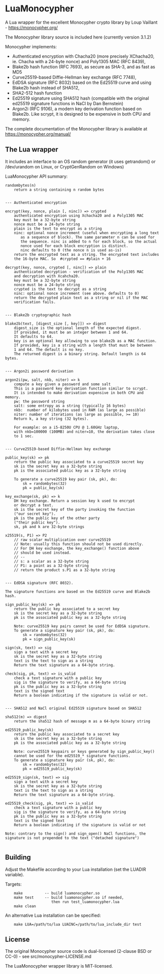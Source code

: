 # LuaMonocypher

A Lua wrapper for the excellent Monocypher crypto library by Loup Vaillant -  https://monocypher.org/

The Monocypher library source is included here (currently version 3.1.2)

Monocypher implements:

* Authenticated encryption with Chacha20 (more precisely XChacha20, ie. Chacha with a 24-byte nonce) and Poly1305 MAC  (RFC 8439), 
* Blake2b hash function (RFC 7693), as secure as SHA-3, and as fast as MD5
* Curve25519-based Diffie-Hellman key exchange (RFC 7748),
* EdDSA signature (RFC 8032) based on the Ed25519 curve and using Blake2b hash instead of SHA512,
* SHA2-512 hash function
* Ed25519 signature using SHA512 hash (compatible with the original ed25519 signature functions in NaCl  by Dan Bernstein)
* Argon2i  (RFC 9106), a modern key derivation function based on Blake2b. Like scrypt, it is designed to be expensive in both CPU and memory.

The complete documentation of the Monocypher library is available at https://monocypher.org/manual/


## The Lua wrapper

It includes an interface to an OS random generator (it uses getrandom() or /dev/urandom on Linux, or CryptGenRandom on Windows)

LuaMonocypher API summary:

```
randombytes(n)
	return a string containing n random bytes


--- Authenticated encryption

encrypt(key, nonce, plain [, ninc]) => crypted
	authenticated encryption using Xchacha20 and a Poly1305 MAC
	key must be a 32-byte string
	nonce must be a 24-byte string
	plain is the text to encrypt as a string
	ninc: optional nonce increment (useful when encrypting a long text
	   as a sequence of block). The same parameter n can be used for 
	   the sequence. ninc is added to n for each block, so the actual
	   nonce used for each block encryption is distinct.
	   ninc defaults to 0 (the nonce n is used as-is)
	return the encrypted text as a string. The encrypted text includes 
	the 16-byte MAC. So  #crypted == #plain + 16
	
decrypt(key, nonce, crypted [, ninc]) => plain
	authenticated decryption - verification of the Poly1305 MAC
	and decryption with Xcahcha20.
	key must be a 32-byte string
	nonce must be a 24-byte string
	crypted is the text to decrypt as a string
	ninc: optional nonce increment (see above. defaults to 0)
	return the decrypted plain text as a string or nil if the MAC 
	verification fails.


--- Blake2b cryptographic hash

blake2b(text, [digest_size [, key]]) => digest
	digest_size is the optional length of the expected digest. 
	If provided, it must be an integer between 1 and 64. 
	It defaults to 64.
	key is an optional key allowing to use blake2b as a MAC function.
	If provided, key is a string with a length that must be between 
	1 and 64. The default is no key.
	The returned digest is a binary string. Default length is 64 bytes.


--- Argon2i password derivation 

argon2i(pw, salt, nkb, niter) => k
	compute a key given a password and some salt
	This is a password key derivation function similar to scrypt.
	It is intended to make derivation expensive in both CPU and memory.
	pw: the password string
	salt: some entropy as a string (typically 16 bytes)
	nkb:  number of kilobytes used in RAM (as large as possible)
	niter: number of iterations (as large as possible, >= 10)
	Return k, a key string (32 bytes).

	For example: on a i5-8250U CPU @ 1.60GHz laptop,
	with nkb=100000 (100MB) and niter=10, the derivation takes close
	to 1 sec.


--- Curve25519-based Diffie-Hellman key exchange

public_key(sk) => pk
	return the public key associated to a curve25519 secret key
	sk is the secret key as a 32-byte string
	pk is the associated public key as a 32-byte string

	To generate a curve25519 key pair (sk, pk), do:
		sk = randombytes(32)
		pk = public_key(sk)
	
key_exchange(sk, pk) => k
	DH key exchange. Return a session key k used to encrypt 
	or decrypt a text.
	sk is the secret key of the party invoking the function 
	("our secret key"). 
	pk is the public key of the other party 
	("their public key").
	sk, pk and k are 32-byte strings

x25519(s, P1) => P2
	// raw scalar multiplication over curve25519
	// Note: usually this function should not be used directly.
	// For DH key exchange, the key_exchange() function above 
	// should be used instead.
	// --
	// s: a scalar as a 32-byte string
	// P1: a point as a 32-byte string
	// return the product s.P1 as a 32-byte string


--- EdDSA signature (RFC 8032). 

The signature functions are based on the Ed25519 curve and Blake2b hash.

sign_public_key(sk) => pk
	return the public key associated to a secret key
	sk is the secret key as a 32-byte string
	pk is the associated public key as a 32-byte string

	Note: curve25519 key pairs cannot be used for EdDSA signature. 
	To generate a signature key pair (sk, pk), do:
		sk = randombytes(32)
		pk = sign_public_key(sk)

sign(sk, text) => sig
	sign a text with a secret key
	sk is the secret key as a 32-byte string
	text is the text to sign as a string
	Return the text signature as a 64-byte string.

check(sig, pk, text) => is_valid
	check a text signature with a public key
	sig is the signature to verify, as a 64-byte string
	pk is the public key as a 32-byte string
	text is the signed text
	Return a boolean indicating if the signature is valid or not.
	
	
--- SHA512 and NaCl original Ed25519 signature based on SHA512

sha512(m) => digest
	return the sha512 hash of message m as a 64-byte binary string

ed25519_public_key(sk)
	return the public key associated to a secret key
	sk is the secret key as a 32-byte string
	pk is the associated public key as a 32-byte string

	Note: curve25519 keypairs or keys generated by sign_public_key() 
	cannot be used for the ed25519_* signature functions.
	To generate a signature key pair (sk, pk), do:
		sk = randombytes(32)
		pk = ed25519_public_key(sk)

ed25519_sign(sk, text) => sig
	sign a text with a secret key
	sk is the secret key as a 32-byte string
	text is the text to sign as a string
	Return the text signature as a 64-byte string.

ed25519_check(sig, pk, text) => is_valid
	check a text signature with a public key
	sig is the signature to verify, as a 64-byte string
	pk is the public key as a 32-byte string
	text is the signed text
	Return a boolean indicating if the signature is valid or not
	
Note: contrary to the sign() and sign_open() NaCl functions, the 
signature is not prepended to the text ("detached signature")


```

## Building 

Adjust the Makefile according to your Lua installation (set the LUADIR variable). 

Targets:
```
	make          -- build luamonocypher.so
	make test     -- build luamonocypher.so if needed, 
	                 then run test_luamonocypher.lua
	make clean
```

An alternative Lua installation can be specified:
```
	make LUA=/path/to/lua LUAINC=/path/to/lua_include_dir test
```


## License

The original Monocypher source code is dual-licensed (2-clause BSD or CC-0) - see src/monocypher-LICENSE.md

The LuaMonocypher wrapper library is MIT-licensed.



